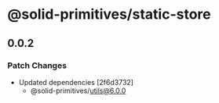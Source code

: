 # @solid-primitives/static-store

## 0.0.2

### Patch Changes

- Updated dependencies [2f6d3732]
  - @solid-primitives/utils@6.0.0
